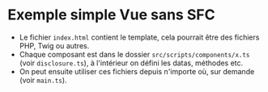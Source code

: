 # Exemple simple Vue sans SFC

- Le fichier `index.html` contient le template, cela pourrait être des fichiers PHP, Twig ou autres.
- Chaque composant est dans le dossier `src/scripts/components/x.ts` (voir `disclosure.ts`), à l'intérieur on défini les datas, méthodes etc.
- On peut ensuite utiliser ces fichiers depuis n'importe où, sur demande (voir `main.ts`).
